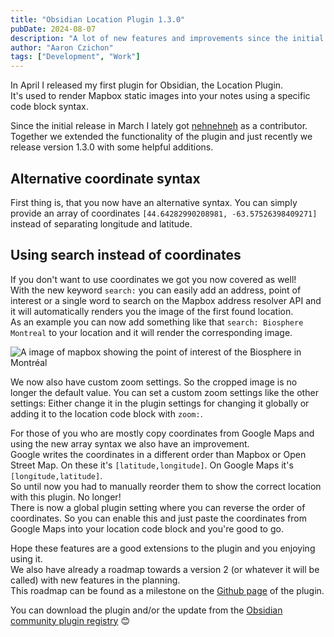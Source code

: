 ```yaml
---
title: "Obsidian Location Plugin 1.3.0"
pubDate: 2024-08-07
description: "A lot of new features and improvements since the initial release."
author: "Aaron Czichon"
tags: ["Development", "Work"]
---
```


In April I released my first plugin for Obsidian, the Location Plugin.  
It's used to render Mapbox static images into your notes using a specific code block syntax.

Since the initial release in March I lately got [nehnehneh](https://github.com/nehnehneh) as a contributor.  
Together we extended the functionality of the plugin and just recently we release version 1.3.0 with some helpful additions.

## Alternative coordinate syntax

First thing is, that you now have an alternative syntax. You can simply provide an array of coordinates `[44.64282990208981, -63.57526398409271]` instead of separating longitude and latitude.

## Using search instead of coordinates

If you don't want to use coordinates we got you now covered as well!  
With the new keyword `search:` you can easily add an address, point of interest or a single word to search on the Mapbox address resolver API and it will automatically renders you the image of the first found location.  
As an example you can now add something like that `search: Biosphere Montreal` to your location and it will render the corresponding image.

![A image of mapbox showing the point of interest of the Biosphere in Montréal](https://directus.aaronczichon.de/assets/fd02a0bc-3017-4f87-8260-4e69cb00962f.png)

We now also have custom zoom settings. So the cropped image is no longer the default value. You can set a custom zoom settings like the other settings: Either change it in the plugin settings for changing it globally or adding it to the location code block with `zoom:`.

For those of you who are mostly copy coordinates from Google Maps and using the new array syntax we also have an improvement.  
Google writes the coordinates in a different order than Mapbox or Open Street Map. On these it's `[latitude,longitude]`. On Google Maps it's `[longitude,latitude]`.  
So until now you had to manually reorder them to show the correct location with this plugin. No longer!  
There is now a global plugin setting where you can reverse the order of coordinates. So you can enable this and just paste the coordinates from Google Maps into your location code block and you're good to go.

Hope these features are a good extensions to the plugin and you enjoying using it.  
We also have already a roadmap towards a version 2 (or whatever it will be called) with new features in the planning.  
This roadmap can be found as a milestone on the [Github page](https://github.com/aaronczichon/obsidian-location-plugin) of the plugin.

You can download the plugin and/or the update from the [Obsidian community plugin registry](https://obsidian.md/plugins?id=mapbox-location) 😊
